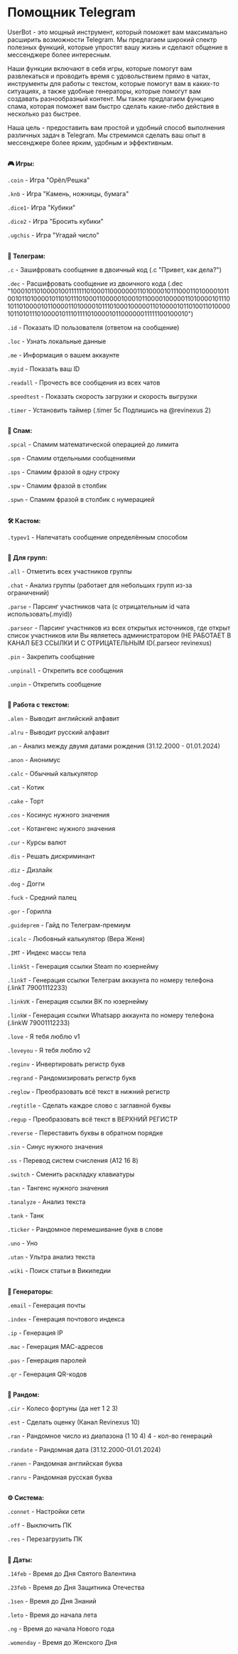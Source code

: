 # Помощник Telegram

UserBot - это мощный инструмент, который поможет вам максимально расширить возможности Telegram. Мы предлагаем широкий спектр полезных функций, которые упростят вашу жизнь и сделают общение в мессенджере более интересным.

Наши функции включают в себя игры, которые помогут вам развлекаться и проводить время с удовольствием прямо в чатах, инструменты для работы с текстом, которые помогут вам в каких-то ситуациях, а также удобные генераторы, которые помогут вам создавать разнообразный контент. Мы также предлагаем функцию спама, которая поможет вам быстро сделать какие-либо действия в несколько раз быстрее.

Наша цель - предоставить вам простой и удобный способ выполнения различных задач в Telegram. Мы стремимся сделать ваш опыт в мессенджере более ярким, удобным и эффективным.

##
**🎮 Игры:**

`.coin` - Игра "Орёл/Решка"

`.knb` - Игра "Камень, ножницы, бумага"

`.dice1`- Игра "Кубики"

`.dice2` - Игра "Бросить кубики"

`.ugchis` - Игра "Угадай число" 

##
**📱 Телеграм:**

`.c` - Зашифровать сообщение в двоичный код (.c "Привет, как дела?")

`.dec` - Расшифровать сообщение из двоичного кода (.dec "10001011010000100111111101000110000000110100001011100011010000101100101101000010110101110100011000001000101100001000001101000010111010110100001011000011010000101110100010000011010000101101001101000010110101110100001011101111010000101100000011111100100010")

`.id` - Показать ID пользователя (ответом на сообщение)

`.loc` - Узнать локальные данные

`.me` - Информация о вашем аккаунте

`.myid` - Показать ваш ID

`.readall` - Прочесть все сообщения из всех чатов

`.speedtest` - Показать скорость загрузки и скорость выгрузки 

`.timer` - Установить таймер (.timer 5с Подпишись на @revinexus 2)

##
**📩 Спам:**

`.spcal` - Спамим математической операцией до лимита

`.spm` - Спамим отдельными сообщениями

`.sps` - Спамим фразой в одну строку

`.spw` - Спамим фразой в столбик

`.spwn` - Спамим фразой в столбик с нумерацией


##
**🛠 Кастом:**

 `.typev1` - Напечатать сообщение определённым способом

##
**👥 Для групп:**

`.all` - Отметить всех участников группы

`.chat` - Анализ группы (работает для небольших групп из-за ограничений)

`.parse` - Парсинг участников чата (с отрицательным id чата использовать(.myid))

`.parseor` - Парсинг участников из всех открытых источников, где открыт список участников или Вы являетесь администратором (НЕ РАБОТАЕТ В КАНАЛ БЕЗ ССЫЛКИ И С ОТРИЦАТЕЛЬНЫМ ID(.parseor revinexus)

`.pin` - Закрепить сообщение

`.unpinall` - Открепить все сообщения

`.unpin` - Открепить сообщение

##
**📝 Работа с текстом:**

`.alen` - Выводит английский алфавит

`.alru` - Выводит русский алфавит

`.an` - Анализ между двумя датами рождения (31.12.2000 - 01.01.2024)

`.anon` - Анонимус

`.calc` - Обычный калькулятор

`.cat` - Котик

`.cake` - Торт

`.cos` - Косинус нужного значения

`.cot` - Котангенс нужного значения

`.cur` - Курсы валют

`.dis` - Решать дискриминант

`.diz` - Дизлайк

`.dog` - Догги

`.fuck` - Средний палец

`.gor` - Горилла

`.guideprem` - Гайд по Телеграм-премиум

`.icalc` - Любовный калькулятор (Вера Женя)

`.IMT` - Индекс массы тела

`.linkSt` - Генерация ссылки Steam по юзернейму

`.linkT` - Генерация ссылки Телеграм аккаунта по номеру телефона (.linkT 79001112233)

`.linkVK` - Генерация ссылки ВК по юзернейму

`.linkW` - Генерация ссылки Whatsapp аккаунта по номеру телефона (.linkW 79001112233)

`.love` - Я тебя люблю v1

`.loveyou` - Я тебя люблю v2

`.reginv` - Инвертировать регистр букв

`.regrand` - Рандомизировать регистр букв

`.reglow` - Преобразовать всё текст в нижний регистр

`.regtitle` - Сделать каждое слово с заглавной буквы

`.regup` - Преобразовать всё текст в ВЕРХНИЙ РЕГИСТР

`.reverse` - Переставить буквы в обратном порядке

`.sin` - Синус нужного значения

`.ss` - Перевод систем счисления (A12 16 8)

`.switch` - Сменить раскладку клавиатуры

`.tan` - Тангенс нужного значения

`.tanalyze` - Анализ текста

`.tank` - Танк

`.ticker` - Рандомное перемешивание букв в слове

`.uno` - Уно

`.utan` - Ультра анализ текста

`.wiki` - Поиск статьи в Википедии


##
**🔀 Генераторы:**

`.email` - Генерация почты

`.index` - Генерация почтового индекса

`.ip` - Генерация IP

`.mac` - Генерация МАС-адресов

`.pas` - Генерация паролей

`.qr` - Генерация QR-кодов

##
**🎲 Рандом:**

`.cir` - Колесо фортуны (да нет 1 2 3)

`.est` - Сделать оценку (Канал Revinexus 10)

`.ran` - Рандомное число из диапазона (1 10 4) 4 - кол-во генераций

`.randate` - Рандомная дата (31.12.2000-01.01.2024)

`.ranen` - Рандомная английская буква

`.ranru` - Рандомная русская буква


##
**⚙️ Система:**

`.connet` - Настройки сети

`.off` - Выключить ПК

`.res` - Перезагрузить ПК

 ##
**📅 Даты:**

`.14feb` - Время до Дня Святого Валентина

`.23feb` - Время до Дня Защитника Отечества

`.1sen` - Время до Дня Знаний

`.leto` - Время до начала лета

`.ng` - Время до начала Нового года

`.womenday` - Время до Женского Дня
